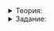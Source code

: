 <details>
<summary>Теория:</summary>

# Итераторы в конструкторах контейнеров

Итераторы широко применяются не только в библиотеке алгоритмов и циклах обхода, но и в методах контейнеров. В этом уроке посмотрим, как это работает в конструкторах, а в следующем уроке затронем методы вставки и удаления, использующие итераторы.

Применять итераторы в конструкторах бывает удобно. Из вектора языков программирования с повторениями мы можем с легкостью сделать множество уникальных языков:

```cpp
#include <algorithm>
#include <iostream>
#include <set>
#include <string>
#include <vector>

using namespace std;

template <typename It>
void PrintRange(It range_begin, It range_end) {
    for (auto it = range_begin; it != range_end; ++it) {
        cout << *it << " "s;
    }
    cout << endl;
}

template <typename It>
auto MakeSet(It range_begin, It range_end) {
    return set(range_begin, range_end);
}

int main() {
    vector<string> langs = {"Python"s, "Java"s, "C#"s, "Ruby"s, "C++"s, "C++"s, "C++"s, "Ruby"s, "Java"s};
    auto unique_langs = MakeSet(langs.begin(), langs.end());
    PrintRange(unique_langs.begin(), unique_langs.end());
}
```

Результат работы программы:

```
C# C++ Java Python Ruby
```

Обратите внимание на простоту и изящество кода в примере. Мы просто даём итераторы — даже не сам контейнер — и компилятор понимает, какой конструктор для множества вызвать.

</details>

<details>
<summary>Задание:</summary>

### Задание

Напишите функцию  `MakeVector`, аналогичную функции  `MakeSet`  из урока. Она должна быть шаблоном, принимающим итераторы на начало и конец диапазона элементов и возвращающим полученный из этих элементов вектор.

### Пример использования

В результате работы функции получится вектор, содержащий все элементы из множества:

```cpp
set<string> unique_langs = {"Python"s, "Java"s, "C#"s, "Ruby"s, "C++"s};
vector<string> langs = MakeVector(unique_langs.begin(), unique_langs.end());
PrintRange(langs.begin(), langs.end());
```

### Пример вывода

```
C# C++ Java Python Ruby
```

### Подсказка

Используйте пример из урока, где вызывается конструктор с параметрами-итераторами.

</details>
